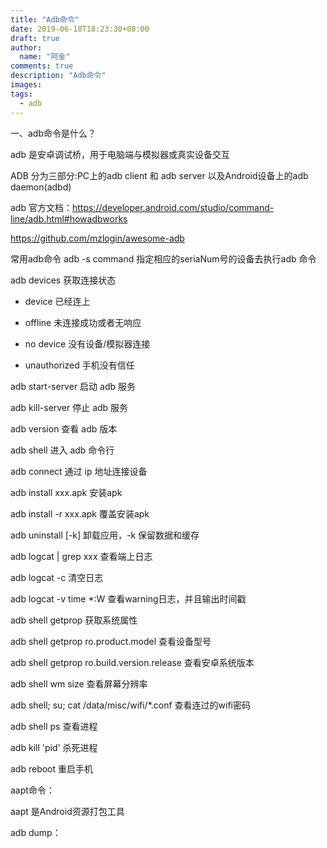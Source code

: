 ```yaml
---
title: "Adb命令"
date: 2019-06-18T18:23:30+08:00
draft: true
author:
  name: "阿金"
comments: true
description: "Adb命令"
images:
tags:
  - adb
---
```


一、adb命令是什么？

adb 是安卓调试桥，用于电脑端与模拟器或真实设备交互

ADB 分为三部分:PC上的adb client 和 adb server 以及Android设备上的adb daemon(adbd)

adb 官方文档：https://developer.android.com/studio/command-line/adb.html#howadbworks

https://github.com/mzlogin/awesome-adb

常用adb命令
adb -s <seriaNum> command 指定相应的seriaNum号的设备去执行adb 命令

adb devices 获取连接状态

- device 已经连上

- offline 未连接成功或者无响应

- no device 没有设备/模拟器连接

- unauthorized 手机没有信任

adb start-server 启动 adb 服务

adb kill-server 停止 adb 服务

adb version 查看 adb 版本

adb shell 进入 adb 命令行

adb connect <device-ip> 通过 ip 地址连接设备

adb install xxx.apk 安装apk

adb install -r xxx.apk 覆盖安装apk

adb uninstall [-k] <packageName> 卸载应用，-k 保留数据和缓存

adb logcat | grep xxx 查看端上日志

adb logcat -c 清空日志

adb logcat -v time *:W 查看warning日志，并且输出时间戳

adb shell getprop 获取系统属性

adb shell getprop ro.product.model 查看设备型号

adb shell getprop ro.build.version.release 查看安卓系统版本

adb shell wm size 查看屏幕分辨率

adb shell; su; cat /data/misc/wifi/*.conf 查看连过的wifi密码

adb shell ps 查看进程

adb kill 'pid' 杀死进程

adb reboot 重启手机


aapt命令：

aapt 是Android资源打包工具



adb dump：